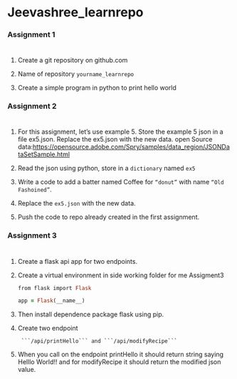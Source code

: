 # Jeevashree_learnrepo

### Assignment 1
#

1. Create a git repository on github.com

2. Name of repository ```yourname_learnrepo```

3. Create a simple program in python to print hello world

### Assignment 2
#

1. For this assignment, let’s use example 5. Store the example 5 json in a file ex5.json.
   Replace the ex5.json with the new data. open Source data:https://opensource.adobe.com/Spry/samples/data_region/JSONDataSetSample.html

2. Read the json using python, store in a ```dictionary``` named ```ex5```

3. Write a code to add a batter named Coffee for ```“donut”``` with name ```“Old Fashoined”```.

4. Replace the ```ex5.json``` with the new data.

5. Push the code to repo already created in the first assignment.

### Assignment 3
#

1. Create a flask api app for two endpoints.

2. Create a virtual environment in side working folder for me Assigment3

   ```ruby
   from flask import Flask

   app = Flask(__name__)
   ```

3. Then install dependence package flask using pip.

4. Create two endpoint
       
        ```/api/printHello``` and ```/api/modifyRecipe```

5. When you call on the endpoint printHello it should return string saying Helllo World!!  and for modifyRecipe it should return the modified json value.
